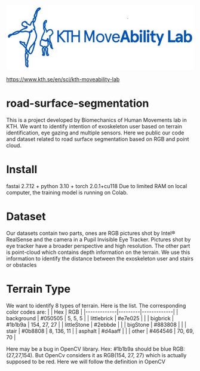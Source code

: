 ![image](https://github.com/April-den/road-surface-segmentation/blob/main/logo.png)

https://www.kth.se/en/sci/kth-moveability-lab
# road-surface-segmentation
This is a project developed by Biomechanics of Human Movements lab in KTH. We want to identify intention of exoskeleton user based on terrain identification, eye gazing and multiple sensors. Here we public our code and dataset related to road surface segmentation based on RGB and point cloud.
# Install
fastai 2.7.12 + python 3.10 + torch 2.0.1+cu118
Due to limited RAM on local computer, the training model is running on Colab.
# Dataset
Our datasets contain two parts, ones are RGB pictures shot by Intel® RealSense and the camera in a Pupil Invisible Eye Tracker. Pictures shot by eye tracker have a broader perspective and high resolution. The other part is point-cloud which contains depth information on the terrain. We use this information to identify the distance between the exoskeleton user and stairs or obstacles
# Terrain Type
We want to identify 8 types of terrain. Here is the list. The corresponding color codes are:
|             | Hex     | RGB         |
|-------------|---------|-------------|
| background  | #050505 | 5, 5, 5     |
| littlebrick | #e7e025 |             |
| bigbrick    | #1b1b9a | 154, 27, 27 |
| littleStone | #2ebbde |             |
| bigStone    | #883808 |             |
| stair       | #0b8808 | 8, 136, 11  |
| asphalt     | #d4aaff |             |
| other       | #464546 | 70, 69, 70  |

Here may be a bug in OpenCV library. Hex: #1b1b9a should be blue RGB:(27,27,154). But OpenCv considers it as RGB(154, 27, 27) which is actually supposed to be red. Here we will follow the definition in OpenCV
